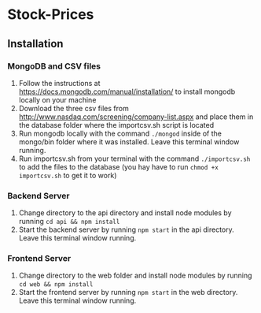 # Stock-Prices

## Installation

### MongoDB and CSV files

1. Follow the instructions at https://docs.mongodb.com/manual/installation/ to install mongodb locally on your machine
2. Download the three csv files from http://www.nasdaq.com/screening/company-list.aspx and place them in the database folder where the importcsv.sh script is located
3. Run mongodb locally with the command `./mongod` inside of the mongo/bin folder where it was installed. Leave this terminal window running.
4. Run importcsv.sh from your terminal with the command `./importcsv.sh` to add the files to the database (you hay have to run `chmod +x importcsv.sh` to get it to work)

### Backend Server

1. Change directory to the api directory and install node modules by running `cd api && npm install`
2. Start the backend server by running  `npm start` in the api directory. Leave this terminal window running.

### Frontend Server

1. Change directory to the web folder and install node modules by running `cd web && npm install`
2. Start the frontend server by running  `npm start` in the web directory. Leave this terminal window running.
